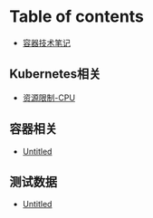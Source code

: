 # Table of contents

* [容器技术笔记](README.md)

## Kubernetes相关

* [资源限制-CPU](kubernetes/zi-yuan-xian-zhi-cpu.md)

## 容器相关

* [Untitled](containers/untitled.md)

## 测试数据

* [Untitled](testdata/untitled.md)

